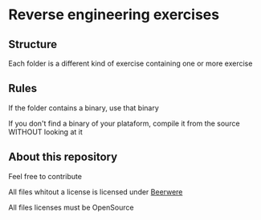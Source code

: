 # Reverse engineering exercises

## Structure
Each folder is a different kind of exercise containing one or more exercise

## Rules
If the folder contains a binary, use that binary

If you don't find a binary of your plataform, compile it from the source WITHOUT looking at it

## About this repository
Feel free to contribute

All files whitout a license is licensed under [Beerwere](https://en.wikipedia.org/wiki/Beerware)

All files licenses must be OpenSource